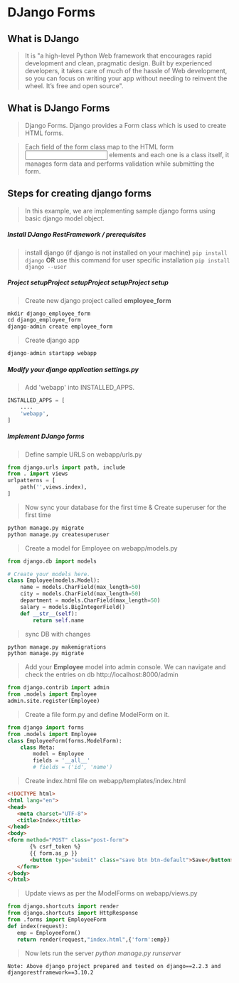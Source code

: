 # DJango Forms

What is DJango
------
> It is "a high-level Python Web framework that encourages rapid development and clean, pragmatic design. Built by experienced developers, it takes care of much of the hassle of Web development, so you can focus on writing your app without needing to reinvent the wheel. It’s free and open source".

What is DJango Forms
------
> Django Forms. Django provides a Form class which is used to create HTML forms.

> Each field of the form class map to the HTML form <input> elements and each one is a class itself, it manages form data and performs validation while submitting the form.

Steps for creating django forms
------
> In this example, we are implementing sample django forms using basic django model object.

##### Install DJango RestFramework / prerequisites
> install django (if django is not installed on your machine)
`pip install django`
> **OR**
> use this command for user specific installation 
`pip install django --user`

##### Project setupProject setupProject setupProject setup

> Create new django project called **employee_form**

```python
mkdir django_employee_form
cd django_employee_form
django-admin create employee_form
```
 > Create django app 

```python 
django-admin startapp webapp
```

##### Modify your django application settings.py
> Add 'webapp' into INSTALLED_APPS.

```python
INSTALLED_APPS = [
    ....
    'webapp',
]
```
##### Implement DJango forms

> Define sample URLS on webapp/urls.py

```python
from django.urls import path, include
from . import views
urlpatterns = [
    path('',views.index),
]
```
> Now sync your database for the first time & Create superuser for the first time

```python
python manage.py migrate
python manage.py createsuperuser
```

> Create a model for Employee on webapp/models.py

```python
from django.db import models

# Create your models here.
class Employee(models.Model):
    name = models.CharField(max_length=50)
    city = models.CharField(max_length=50)
    department = models.CharField(max_length=50)
    salary = models.BigIntegerField()
    def __str__(self):
        return self.name
```
> sync DB with changes

```python
python manage.py makemigrations
python manage.py migrate
```

> Add your **Employee** model into admin console. We can navigate and check the entries on db http://localhost:8000/admin

```python
from django.contrib import admin
from .models import Employee
admin.site.register(Employee)
```

> Create a file form.py and define ModelForm on it.
```python
from django import forms
from .models import Employee
class EmployeeForm(forms.ModelForm):
    class Meta:
        model = Employee
        fields = '__all__'
        # fields = ('id', 'name')
```

> Create index.html file on webapp/templates/index.html
 
 ```html
<!DOCTYPE html>  
<html lang="en">  
<head>  
    <meta charset="UTF-8">  
    <title>Index</title>  
</head>  
<body>  
<form method="POST" class="post-form">  
        {% csrf_token %}  
        {{ form.as_p }}  
        <button type="submit" class="save btn btn-default">Save</button>  
    </form>  
</body>  
</html>  
```

> Update views as per the ModelForms on webapp/views.py
 
 ```python
from django.shortcuts import render
from django.shortcuts import HttpResponse
from .forms import EmployeeForm
def index(request):
    emp = EmployeeForm()
    return render(request,"index.html",{'form':emp})  
```
> Now lets run the server *python manage.py runserver*

`Note: Above django project prepared and tested on django==2.2.3 and djangorestframework==3.10.2`
